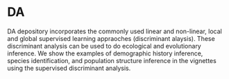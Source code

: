 # DA
 DA depository incorporates the commonly used linear and non-linear, local and global supervised learning appraoches (discriminant alaysis). These discriminant analysis can be used to do ecological and evolutionary inference. We show the examples of demographic history inference, species identification, and population structure inference in the vignettes using the supervised discriminant analysis.
